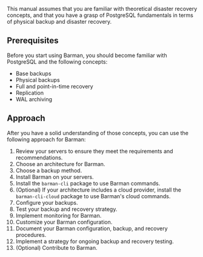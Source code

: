 This manual assumes that you are familiar with theoretical disaster recovery concepts, and that you have a grasp of PostgreSQL fundamentals in terms of physical backup and disaster recovery.

## Prerequisites

Before you start using Barman, you should become familiar with PostgreSQL and the following concepts:

- Base backups
- Physical backups
- Full and point-in-time recovery
- Replication
- WAL archiving

## Approach

After you have a solid understanding of those concepts, you can use the following approach for Barman:

1. Review your servers to ensure they meet the requirements and recommendations.
2. Choose an architecture for Barman.
3. Choose a backup method.
4. Install Barman on your servers.
5. Install the `barman-cli` package to use Barman commands.
6. (Optional) If your architecture includes a cloud provider, install the `barman-cli-cloud` package to use Barman's cloud commands. 
7. Configure your backups.
8. Test your backup and recovery strategy.
9. Implement monitoring for Barman.
10. Customize your Barman configuration.
11. Document your Barman configuration, backup, and recovery procedures.
12. Implement a strategy for ongoing backup and recovery testing.
13. (Optional) Contribute to Barman.


